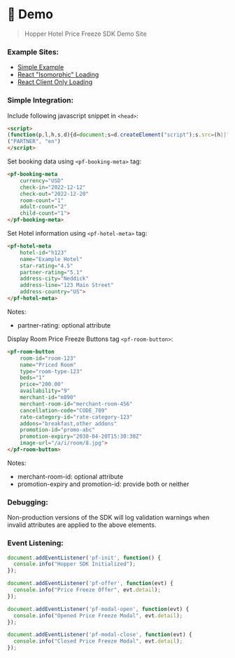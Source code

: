 # 🏨 Demo
> Hopper Hotel Price Freeze SDK Demo Site 

### Example Sites:
- [Simple Example](https://hotels.hc-demos.com/plain/)
- [React "Isomorphic" Loading](https://hotels.hc-demos.com/isomorphic/)
- [React Client Only Loading](https://hotels.hc-demos.com/client/)

### Simple Integration:

Include following javascript snippet in `<head>`:
```html
<script>
(function(p,l,h,s,d){d=document;s=d.createElement("script");s.src=(h||"https://sdk.hc-demos.com")+"/cloud/hotels/v1/"+p+"/"+(l||"en")+".js";s.type="module";s.async=!0;d.head.appendChild(s)})
("PARTNER", "en")
</script>
```

Set booking data using `<pf-booking-meta>` tag:
```html
<pf-booking-meta
    currency="USD"
    check-in="2022-12-12"
    check-out="2022-12-20"
    room-count="1"
    adult-count="2"
    child-count="1">
</pf-booking-meta>
```

Set Hotel information using `<pf-hotel-meta>` tag:
```html
<pf-hotel-meta
    hotel-id="h123"
    name="Example Hotel"
    star-rating="4.5"
    partner-rating="5.1"
    address-city="Neddick"
    address-line="123 Main Street"
    address-country="US">
</pf-hotel-meta>
```

Notes:
- partner-rating: optional attribute

Display Room Price Freeze Buttons tag `<pf-room-button>`:
```html
<pf-room-button
    room-id="room-123"
    name="Priced Room"
    type="room-type-123"
    beds="1"
    price="200.00"
    availability="9"
    merchant-id="m890"
    merchant-room-id="merchant-room-456"
    cancellation-code="CODE_789"
    rate-category-id="rate-category-123"
    addons="breakfast,other addons"
    promotion-id="promo-abc"
    promotion-expiry="2030-04-20T15:30:30Z"
    image-url="/a/i/room/8.jpg">
</pf-room-button>
```
Notes:
- merchant-room-id: optional attribute
- promotion-expiry and promotion-id: provide both or neither

### Debugging:

Non-production versions of the SDK will log validation warnings when invalid attributes are applied to the above elements.

### Event Listening:
```js
document.addEventListener('pf-init', function() {
  console.info("Hopper SDK Initialized");
});

document.addEventListener('pf-offer', function(evt) {
  console.info("Price Freeze Offer", evt.detail);
});

document.addEventListener('pf-modal-open', function(evt) {
  console.info("Opened Price Freeze Modal", evt.detail);
});

document.addEventListener('pf-modal-close', function(evt) {
  console.info("Closed Price Freeze Modal", evt.detail);
});
```
